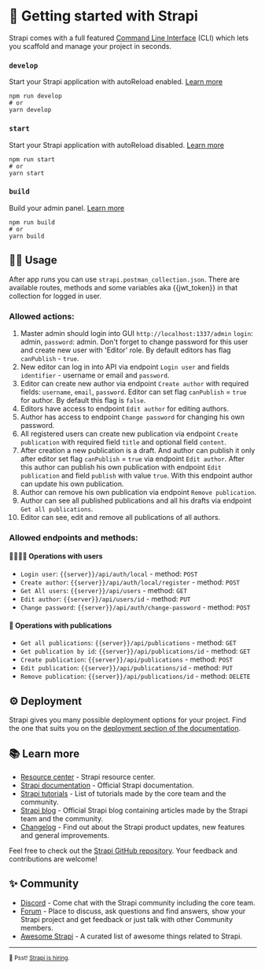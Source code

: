 # 🚀 Getting started with Strapi

Strapi comes with a full featured [Command Line Interface](https://docs.strapi.io/developer-docs/latest/developer-resources/cli/CLI.html) (CLI) which lets you scaffold and manage your project in seconds.

### `develop`

Start your Strapi application with autoReload enabled. [Learn more](https://docs.strapi.io/developer-docs/latest/developer-resources/cli/CLI.html#strapi-develop)

```
npm run develop
# or
yarn develop
```

### `start`

Start your Strapi application with autoReload disabled. [Learn more](https://docs.strapi.io/developer-docs/latest/developer-resources/cli/CLI.html#strapi-start)

```
npm run start
# or
yarn start
```

### `build`

Build your admin panel. [Learn more](https://docs.strapi.io/developer-docs/latest/developer-resources/cli/CLI.html#strapi-build)

```
npm run build
# or
yarn build
```

## :student: Usage

After app runs you can use `strapi.postman_collection.json`. There are available routes, methods and some variables aka {{jwt_token}} in that collection for logged in user.

### Allowed actions: 

1) Master admin should login into GUI `http://localhost:1337/admin` `login`: admin, `password`: admin. Don't forget to change password for this user and create new user with 'Editor' role. By default editors has flag `canPublish` - `true`.
2) New editor can log in into API via endpoint `Login user` and fields `identifier` - username or email and `password`.
3) Editor can create new author via endpoint `Create author` with required fields: `username`, `email`, `password`. Editor can set flag `canPublish` = `true` for author. By default this flag is `false`.
4) Editors have access to endpoint `Edit author` for editing authors.
5) Author has access to endpoint `Change password` for changing his own password.
6) All registered users can create new publication via endpoint `Create publication` with required field `title` and optional field `content`.
7) After creation a new publication is a draft. And author can publish it only after editor set flag `canPublish` = `true` via endpoint `Edit author`. After this author can publish his own publication with endpoint `Edit publication` and field `publish` with value `true`. With this endpoint author can update his own publication.
8) Author can remove his own publication via endpoint `Remove publication`.
9) Author can see all published publications and all his drafts via endpoint `Get all publications`.
10) Editor can see, edit and remove all publications of all authors.

### Allowed endpoints and methods:

#### :family_man_woman_girl_boy: Operations with users

- `Login user`: `{{server}}/api/auth/local` - method: `POST`
- `Create author`: `{{server}}/api/auth/local/register` - method: `POST`
- `Get All users`: `{{server}}/api/users` - method: `GET`
- `Edit author`: `{{server}}/api/users/id` - method: `PUT`
- `Change password`: `{{server}}/api/auth/change-password` - method: `POST`

#### :bookmark_tabs: Operations with publications

- `Get all publications`: `{{server}}/api/publications` - method: `GET`
- `Get publication by id`: `{{server}}/api/publications/id` - method: `GET`
- `Create publication`: `{{server}}/api/publications` - method: `POST`
- `Edit publication`: `{{server}}/api/publications/id` - method: `PUT`
- `Remove publication`: `{{server}}/api/publications/id` - method: `DELETE`


## ⚙️ Deployment

Strapi gives you many possible deployment options for your project. Find the one that suits you on the [deployment section of the documentation](https://docs.strapi.io/developer-docs/latest/setup-deployment-guides/deployment.html).

## 📚 Learn more

- [Resource center](https://strapi.io/resource-center) - Strapi resource center.
- [Strapi documentation](https://docs.strapi.io) - Official Strapi documentation.
- [Strapi tutorials](https://strapi.io/tutorials) - List of tutorials made by the core team and the community.
- [Strapi blog](https://docs.strapi.io) - Official Strapi blog containing articles made by the Strapi team and the community.
- [Changelog](https://strapi.io/changelog) - Find out about the Strapi product updates, new features and general improvements.

Feel free to check out the [Strapi GitHub repository](https://github.com/strapi/strapi). Your feedback and contributions are welcome!

## ✨ Community

- [Discord](https://discord.strapi.io) - Come chat with the Strapi community including the core team.
- [Forum](https://forum.strapi.io/) - Place to discuss, ask questions and find answers, show your Strapi project and get feedback or just talk with other Community members.
- [Awesome Strapi](https://github.com/strapi/awesome-strapi) - A curated list of awesome things related to Strapi.

---

<sub>🤫 Psst! [Strapi is hiring](https://strapi.io/careers).</sub>
